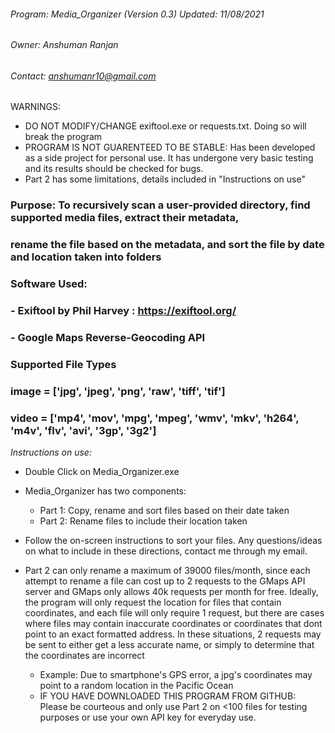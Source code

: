 ###### Program: Media_Organizer (Version 0.3) Updated: 11/08/2021
###### Owner: Anshuman Ranjan
###### Contact: anshumanr10@gmail.com

WARNINGS:
- DO NOT MODIFY/CHANGE exiftool.exe or requests.txt. Doing so will break the program
- PROGRAM IS NOT GUARENTEED TO BE STABLE: Has been developed as a side project for personal use.
	It has undergone very basic testing and its results should be checked for bugs.
- Part 2 has some limitations, details included in "Instructions on use"

### Purpose: To recursively scan a user-provided directory, find supported media files, extract their metadata,
###          rename the file based on the metadata, and sort the file by date and location taken into folders

### Software Used:
###	- Exiftool by Phil Harvey : https://exiftool.org/
###	- Google Maps Reverse-Geocoding API

### Supported File Types
###	image = ['jpg', 'jpeg', 'png', 'raw', 'tiff', 'tif']
###	video = ['mp4', 'mov', 'mpg', 'mpeg', 'wmv', 'mkv', 'h264', 'm4v', 'flv', 'avi', '3gp', '3g2']


*Instructions on use:* 

- Double Click on Media_Organizer.exe

- Media_Organizer has two components:
	- Part 1: Copy, rename and sort files based on their date taken
	- Part 2: Rename files to include their location taken

- Follow the on-screen instructions to sort your files. Any questions/ideas on what to include in these directions,
  contact me through my email.

- Part 2 can only rename a maximum of 39000 files/month, since each attempt to rename a file can cost up to 2 requests
  to the GMaps API server and GMaps only allows 40k requests per month for free. Ideally, the program will only request the location
  for files that contain coordinates, and each file will only require 1 request, but there are cases where files may contain inaccurate
  coordinates or coordinates that dont point to an exact formatted address. In these situations, 2 requests may be sent to either
  get a less accurate name, or simply to determine that the coordinates are incorrect
	- Example: Due to smartphone's GPS error, a jpg's coordinates may point to a random location in the Pacific Ocean
	- IF YOU HAVE DOWNLOADED THIS PROGRAM FROM GITHUB: Please be courteous and only use Part 2 on <100 files for testing purposes
	  or use your own API key for everyday use.